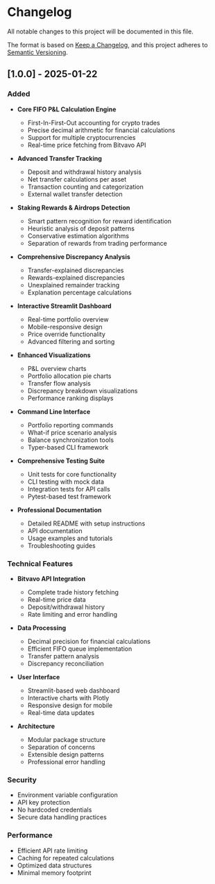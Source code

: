 # Changelog

All notable changes to this project will be documented in this file.

The format is based on [Keep a Changelog](https://keepachangelog.com/en/1.0.0/),
and this project adheres to [Semantic Versioning](https://semver.org/spec/v2.0.0.html).

## [1.0.0] - 2025-01-22

### Added
- **Core FIFO P&L Calculation Engine**
  - First-In-First-Out accounting for crypto trades
  - Precise decimal arithmetic for financial calculations
  - Support for multiple cryptocurrencies
  - Real-time price fetching from Bitvavo API

- **Advanced Transfer Tracking**
  - Deposit and withdrawal history analysis
  - Net transfer calculations per asset
  - Transaction counting and categorization
  - External wallet transfer detection

- **Staking Rewards & Airdrops Detection**
  - Smart pattern recognition for reward identification
  - Heuristic analysis of deposit patterns
  - Conservative estimation algorithms
  - Separation of rewards from trading performance

- **Comprehensive Discrepancy Analysis**
  - Transfer-explained discrepancies
  - Rewards-explained discrepancies
  - Unexplained remainder tracking
  - Explanation percentage calculations

- **Interactive Streamlit Dashboard**
  - Real-time portfolio overview
  - Mobile-responsive design
  - Price override functionality
  - Advanced filtering and sorting

- **Enhanced Visualizations**
  - P&L overview charts
  - Portfolio allocation pie charts
  - Transfer flow analysis
  - Discrepancy breakdown visualizations
  - Performance ranking displays

- **Command Line Interface**
  - Portfolio reporting commands
  - What-if price scenario analysis
  - Balance synchronization tools
  - Typer-based CLI framework

- **Comprehensive Testing Suite**
  - Unit tests for core functionality
  - CLI testing with mock data
  - Integration tests for API calls
  - Pytest-based test framework

- **Professional Documentation**
  - Detailed README with setup instructions
  - API documentation
  - Usage examples and tutorials
  - Troubleshooting guides

### Technical Features
- **Bitvavo API Integration**
  - Complete trade history fetching
  - Real-time price data
  - Deposit/withdrawal history
  - Rate limiting and error handling

- **Data Processing**
  - Decimal precision for financial calculations
  - Efficient FIFO queue implementation
  - Transfer pattern analysis
  - Discrepancy reconciliation

- **User Interface**
  - Streamlit-based web dashboard
  - Interactive charts with Plotly
  - Responsive design for mobile
  - Real-time data updates

- **Architecture**
  - Modular package structure
  - Separation of concerns
  - Extensible design patterns
  - Professional error handling

### Security
- Environment variable configuration
- API key protection
- No hardcoded credentials
- Secure data handling practices

### Performance
- Efficient API rate limiting
- Caching for repeated calculations
- Optimized data structures
- Minimal memory footprint
